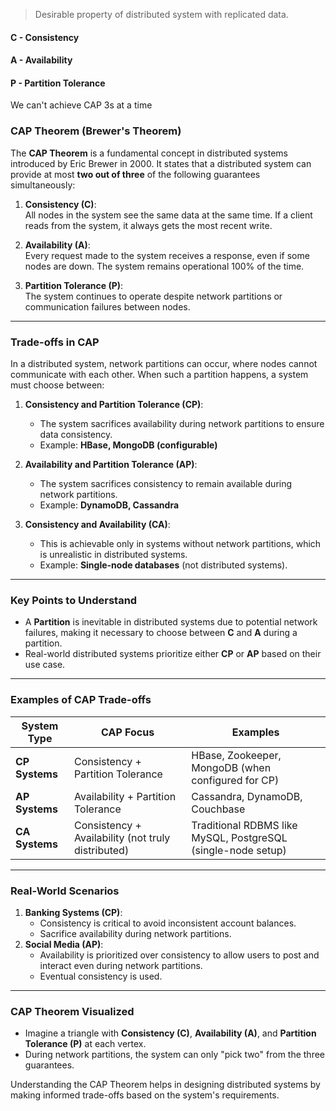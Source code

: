
>Desirable property of distributed system with replicated data.

#### C - Consistency
#### A - Availability
#### P - Partition Tolerance

We can't achieve CAP 3s at a time
### **CAP Theorem (Brewer's Theorem)**

The **CAP Theorem** is a fundamental concept in distributed systems introduced by Eric Brewer in 2000. It states that a distributed system can provide at most **two out of three** of the following guarantees simultaneously:

1. **Consistency (C)**:  
    All nodes in the system see the same data at the same time. If a client reads from the system, it always gets the most recent write.
    
2. **Availability (A)**:  
    Every request made to the system receives a response, even if some nodes are down. The system remains operational 100% of the time.
    
3. **Partition Tolerance (P)**:  
    The system continues to operate despite network partitions or communication failures between nodes.
    

---

### **Trade-offs in CAP**

In a distributed system, network partitions can occur, where nodes cannot communicate with each other. When such a partition happens, a system must choose between:

1. **Consistency and Partition Tolerance (CP)**:
    
    - The system sacrifices availability during network partitions to ensure data consistency.
    - Example: **HBase, MongoDB (configurable)**
2. **Availability and Partition Tolerance (AP)**:
    
    - The system sacrifices consistency to remain available during network partitions.
    - Example: **DynamoDB, Cassandra**
3. **Consistency and Availability (CA)**:
    
    - This is achievable only in systems without network partitions, which is unrealistic in distributed systems.
    - Example: **Single-node databases** (not distributed systems).

---

### **Key Points to Understand**

- A **Partition** is inevitable in distributed systems due to potential network failures, making it necessary to choose between **C** and **A** during a partition.
- Real-world distributed systems prioritize either **CP** or **AP** based on their use case.

---

### **Examples of CAP Trade-offs**

|System Type|CAP Focus|Examples|
|---|---|---|
|**CP Systems**|Consistency + Partition Tolerance|HBase, Zookeeper, MongoDB (when configured for CP)|
|**AP Systems**|Availability + Partition Tolerance|Cassandra, DynamoDB, Couchbase|
|**CA Systems**|Consistency + Availability (not truly distributed)|Traditional RDBMS like MySQL, PostgreSQL (single-node setup)|

---

### **Real-World Scenarios**

1. **Banking Systems (CP)**:
    - Consistency is critical to avoid inconsistent account balances.
    - Sacrifice availability during network partitions.
2. **Social Media (AP)**:
    - Availability is prioritized over consistency to allow users to post and interact even during network partitions.
    - Eventual consistency is used.

---

### **CAP Theorem Visualized**

- Imagine a triangle with **Consistency (C)**, **Availability (A)**, and **Partition Tolerance (P)** at each vertex.
- During network partitions, the system can only "pick two" from the three guarantees.

Understanding the CAP Theorem helps in designing distributed systems by making informed trade-offs based on the system's requirements.